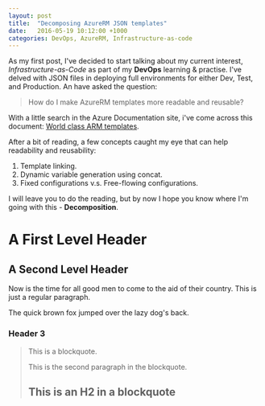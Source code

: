 ```yaml
---
layout: post
title:  "Decomposing AzureRM JSON templates"
date:   2016-05-19 10:12:00 +1000
categories: DevOps, AzureRM, Infrastructure-as-code
---
```


As my first post, I've decided to start talking about my current interest, *Infrastructure-as-Code* as part of my **DevOps** learning & practise.
I've delved with JSON files in deploying full environments for either Dev, Test, and Production. An have asked the question:
> How do I make AzureRM templates  more readable and reusable?

With a little search in the Azure Documentation site, i've come across this document: [World class ARM templates](http://download.microsoft.com/download/8/E/1/8E1DBEFA-CECE-4DC9-A813-93520A5D7CFE/World%20Class%20ARM%20Templates%20-%20Considerations%20and%20Proven%20Practices.pdf).

After a bit of reading, a few concepts caught my eye that can help readability and reusability:
1.   Template linking.
2.  Dynamic variable generation using concat.
3.  Fixed configurations v.s. Free-flowing configurations.

I will leave you to do the reading, but by now I hope you know where I'm going with this - **Decomposition**.


A First Level Header
====================

A Second Level Header
---------------------

Now is the time for all good men to come to
the aid of their country. This is just a
regular paragraph.

The quick brown fox jumped over the lazy
dog's back.

### Header 3

> This is a blockquote.
> 
> This is the second paragraph in the blockquote.
>
> ## This is an H2 in a blockquote